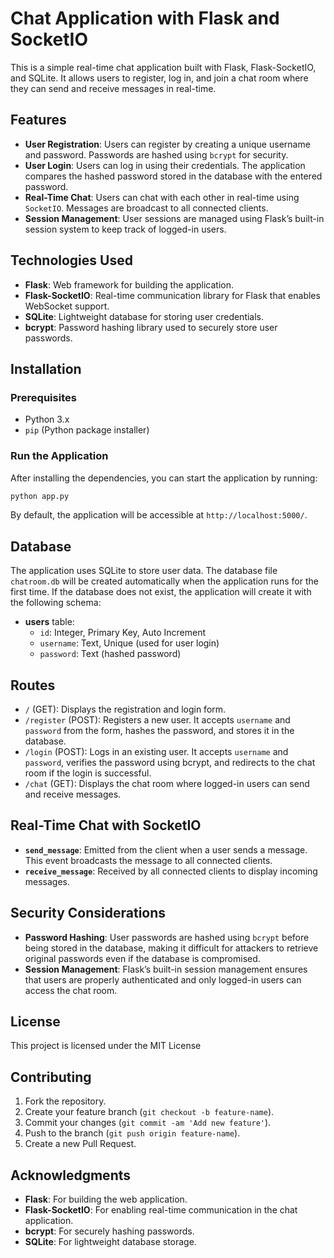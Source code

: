 # Chat Application with Flask and SocketIO

This is a simple real-time chat application built with Flask, Flask-SocketIO, and SQLite. It allows users to register, log in, and join a chat room where they can send and receive messages in real-time.

## Features

- **User Registration**: Users can register by creating a unique username and password. Passwords are hashed using `bcrypt` for security.
- **User Login**: Users can log in using their credentials. The application compares the hashed password stored in the database with the entered password.
- **Real-Time Chat**: Users can chat with each other in real-time using `SocketIO`. Messages are broadcast to all connected clients.
- **Session Management**: User sessions are managed using Flask’s built-in session system to keep track of logged-in users.

## Technologies Used

- **Flask**: Web framework for building the application.
- **Flask-SocketIO**: Real-time communication library for Flask that enables WebSocket support.
- **SQLite**: Lightweight database for storing user credentials.
- **bcrypt**: Password hashing library used to securely store user passwords.

## Installation

### Prerequisites

- Python 3.x
- `pip` (Python package installer)

### Run the Application

After installing the dependencies, you can start the application by running:

```bash
python app.py
```

By default, the application will be accessible at `http://localhost:5000/`.

## Database

The application uses SQLite to store user data. The database file `chatroom.db` will be created automatically when the application runs for the first time. If the database does not exist, the application will create it with the following schema:

- **users** table:
  - `id`: Integer, Primary Key, Auto Increment
  - `username`: Text, Unique (used for user login)
  - `password`: Text (hashed password)

## Routes

- `/` (GET): Displays the registration and login form.
- `/register` (POST): Registers a new user. It accepts `username` and `password` from the form, hashes the password, and stores it in the database.
- `/login` (POST): Logs in an existing user. It accepts `username` and `password`, verifies the password using bcrypt, and redirects to the chat room if the login is successful.
- `/chat` (GET): Displays the chat room where logged-in users can send and receive messages.

## Real-Time Chat with SocketIO

- **`send_message`**: Emitted from the client when a user sends a message. This event broadcasts the message to all connected clients.
- **`receive_message`**: Received by all connected clients to display incoming messages.

## Security Considerations

- **Password Hashing**: User passwords are hashed using `bcrypt` before being stored in the database, making it difficult for attackers to retrieve original passwords even if the database is compromised.
- **Session Management**: Flask’s built-in session management ensures that users are properly authenticated and only logged-in users can access the chat room.

## License

This project is licensed under the MIT License

## Contributing

1. Fork the repository.
2. Create your feature branch (`git checkout -b feature-name`).
3. Commit your changes (`git commit -am 'Add new feature'`).
4. Push to the branch (`git push origin feature-name`).
5. Create a new Pull Request.

## Acknowledgments

- **Flask**: For building the web application.
- **Flask-SocketIO**: For enabling real-time communication in the chat application.
- **bcrypt**: For securely hashing passwords.
- **SQLite**: For lightweight database storage.
